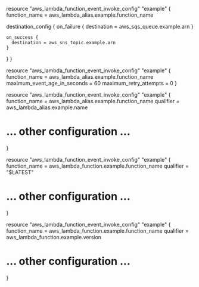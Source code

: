 resource "aws_lambda_function_event_invoke_config" "example" {
  function_name = aws_lambda_alias.example.function_name

  destination_config {
    on_failure {
      destination = aws_sqs_queue.example.arn
    }

    on_success {
      destination = aws_sns_topic.example.arn
    }
  }
}

resource "aws_lambda_function_event_invoke_config" "example" {
  function_name                = aws_lambda_alias.example.function_name
  maximum_event_age_in_seconds = 60
  maximum_retry_attempts       = 0
}

resource "aws_lambda_function_event_invoke_config" "example" {
  function_name = aws_lambda_alias.example.function_name
  qualifier     = aws_lambda_alias.example.name

  # ... other configuration ...
}

resource "aws_lambda_function_event_invoke_config" "example" {
  function_name = aws_lambda_function.example.function_name
  qualifier     = "$LATEST"

  # ... other configuration ...
}

resource "aws_lambda_function_event_invoke_config" "example" {
  function_name = aws_lambda_function.example.function_name
  qualifier     = aws_lambda_function.example.version

  # ... other configuration ...
}
